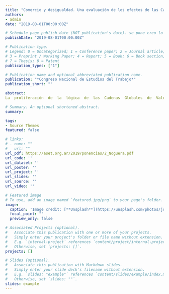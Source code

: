 ```yaml
---
title: "Comercio y desigualdad. Una evaluación de los efectos de las Cadenas Globales de Valor sobre la desigualdad salarial en Argentina"
authors:
- admin
date: "2019-08-01T00:00:00Z"

# Schedule page publish date (NOT publication's date). se pone creo lo programado para ser publicado por la revista
publishDate: "2019-08-01T00:00:00Z"

# Publication type.
# Legend: 0 = Uncategorized; 1 = Conference paper; 2 = Journal article;
# 3 = Preprint / Working Paper; 4 = Report; 5 = Book; 6 = Book section;
# 7 = Thesis; 8 = Patent
publication_types: ["1"]

# Publication name and optional abbreviated publication name.
publication: "*Congreso Nacional de Estudios del Trabajo*"
publication_short: ""

abstract:
La  proliferación  de  la  lógica  de  las  Cadenas  Globales  de  Valor  (CGV)  ha  coincidido  temporalmente  con  cambios  significativos  en  la  distribución  del  ingreso  salarial  al  interior  de  los  países.  Este  documento  se  propone  identificar  los  vínculos  entre  estos  fenómenos  para  el  caso  de  Argentina.  Utilizado  datos  de  comercio  de  valor  agregado  a  nivel  industria,  mostramos  que  la  participación  en  CGV  tiene  un  efecto  positivo  sobre  la  desigualdad  salarial  entre  trabajadores  calificados  y  no  calificados.  Al  mismo  tiempo,  una  mejora  en  la  posición  que  se  ocupa  en  las  CGV  (sin  que  implique  estar  más  integrado)  contribuye  a  incrementar  la  demanda  de  trabajo calificado y así incrementar el skill premium en la industria.

# Summary. An optional shortened abstract.
summary: 

tags:
- Source Themes
featured: false

# links:
# - name: ""
#   url: ""
url_pdf: https://aset.org.ar/2019/ponencias/2_Noguera.pdf
url_code: ''
url_dataset: ''
url_poster: ''
url_project: ''
url_slides: ''
url_source: ''
url_video: ''

# Featured image
# To use, add an image named `featured.jpg/png` to your page's folder. 
image:
  caption: 'Image credit: [**Unsplash**](https://unsplash.com/photos/jdD8gXaTZsc)'
  focal_point: ""
  preview_only: false

# Associated Projects (optional).
#   Associate this publication with one or more of your projects.
#   Simply enter your project's folder or file name without extension.
#   E.g. `internal-project` references `content/project/internal-project/index.md`.
#   Otherwise, set `projects: []`.
projects: []

# Slides (optional).
#   Associate this publication with Markdown slides.
#   Simply enter your slide deck's filename without extension.
#   E.g. `slides: "example"` references `content/slides/example/index.md`.
#   Otherwise, set `slides: ""`.
slides: example
---
```

